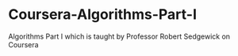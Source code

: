 # Coursera-Algorithms-Part-I
Algorithms Part I which is taught by Professor Robert Sedgewick on Coursera 
